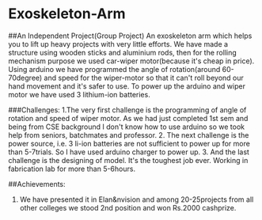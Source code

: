 # Exoskeleton-Arm
##An Independent Project(Group Project)
An exoskeleton arm which helps you to lift up heavy projects with very little efforts. We have made a structure using wooden sticks and aluminium rods, then for the rolling mechanism purpose we used car-wiper motor(because it's cheap in price). Using arduino we have programmed the angle of rotation(around 60-70degree) and speed for the wiper-motor so that it can't roll beyond our hand movement and it's safer to use. To power up the arduino and wiper motor we have used 3 lithium-ion batteries. 

###Challenges:
1.The very first challenge is the programming of angle of rotation and speed of wiper motor. As we had just completed 1st sem and being from CSE background I don't know how to use arduino so we took help from seniors, batchmates and professor. 
2. The next challenge is the power source, i.e. 3 li-ion batteries are not sufficient to power up for more than 5-7trials. So I have used arduino charger to power up.
3. And the last challenge is the designing of model. It's the toughest job ever. Working in fabrication lab for more than 5-6hours. 

##Achievements:
1. We have presented it in Elan&nvision and among 20-25projects from all other colleges we stood 2nd position and won Rs.2000 cashprize.
